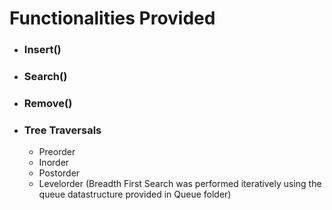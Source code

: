 # Functionalities Provided
- ### Insert()
- ### Search()
- ### Remove()
- ### Tree Traversals
  - Preorder
  - Inorder
  - Postorder
  - Levelorder (Breadth First Search was performed iteratively using the queue datastructure provided in Queue folder)
